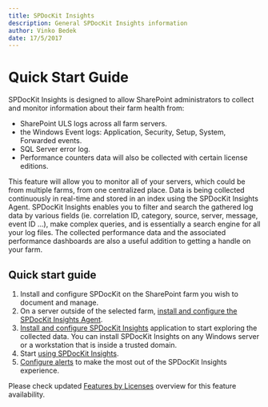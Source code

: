 ```yaml
---
title: SPDocKit Insights
description: General SPDocKit Insights information
author: Vinko Bedek
date: 17/5/2017
---
```


# Quick Start Guide

SPDocKit Insights is designed to allow SharePoint administrators to collect and monitor information about their farm health from:

* SharePoint ULS logs across all farm servers.
* the Windows Event logs: Application, Security, Setup, System, Forwarded events.
* SQL Server error log.
* Performance counters data will also be collected with certain license editions.

This feature will allow you to monitor all of your servers, which could be from multiple farms, from one centralized place. Data is being collected continuously in real-time and stored in an index using the SPDocKit Insights Agent. SPDocKit Insights enables you to filter and search the gathered log data by various fields \(ie. correlation ID, category, source, server, message, event ID ...\), make complex queries, and is essentially a search engine for all your log files. The collected performance data and the associated performance dashboards are also a useful addition to getting a handle on your farm.

## Quick start guide

1. Install and configure SPDocKit on the SharePoint farm you wish to document and manage.
2. On a server outside of the selected farm, [install and configure the SPDocKit Insights Agent](../spdockit-insights/configure-data-collection.md).
3. [Install and configure SPDocKit Insights](../spdockit-insights/configure-data-collection.md) application to start exploring the collected data. You can install SPDocKit Insights on any Windows server or a workstation that is inside a trusted domain.
4. Start [using SPDocKit Insights](../spdockit-insights/use-spdockit-insights.md).
5. [Configure alerts](../spdockit-insights/search-alerts.md) to make the most out of the SPDocKit Insights experience.

Please check updated [Features by Licenses](https://www.spdockit.com/orders) overview for this feature availability.

